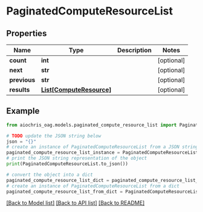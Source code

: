# PaginatedComputeResourceList


## Properties

Name | Type | Description | Notes
------------ | ------------- | ------------- | -------------
**count** | **int** |  | [optional] 
**next** | **str** |  | [optional] 
**previous** | **str** |  | [optional] 
**results** | [**List[ComputeResource]**](ComputeResource.md) |  | [optional] 

## Example

```python
from aiochris_oag.models.paginated_compute_resource_list import PaginatedComputeResourceList

# TODO update the JSON string below
json = "{}"
# create an instance of PaginatedComputeResourceList from a JSON string
paginated_compute_resource_list_instance = PaginatedComputeResourceList.from_json(json)
# print the JSON string representation of the object
print(PaginatedComputeResourceList.to_json())

# convert the object into a dict
paginated_compute_resource_list_dict = paginated_compute_resource_list_instance.to_dict()
# create an instance of PaginatedComputeResourceList from a dict
paginated_compute_resource_list_from_dict = PaginatedComputeResourceList.from_dict(paginated_compute_resource_list_dict)
```
[[Back to Model list]](../README.md#documentation-for-models) [[Back to API list]](../README.md#documentation-for-api-endpoints) [[Back to README]](../README.md)


